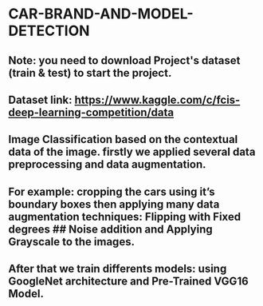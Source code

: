 # CAR-BRAND-AND-MODEL-DETECTION

## Note: you need to download Project's dataset (train & test) to start the project.
## Dataset link: https://www.kaggle.com/c/fcis-deep-learning-competition/data
## Image Classification based on the contextual data of the image. firstly we applied several data preprocessing and data augmentation.
## For example: cropping the cars using it’s boundary boxes then applying many data augmentation techniques: Flipping with Fixed degrees ## Noise addition and Applying Grayscale to the images.
## After that we train differents models: using GoogleNet architecture and Pre-Trained VGG16 Model.
